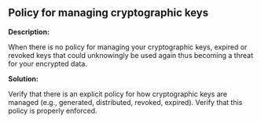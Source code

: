 
Policy for managing cryptographic keys
-------

**Description:**

When there is no policy for managing your cryptographic keys, expired or revoked keys 
that could unknowingly be used again thus becoming a threat for your encrypted data. 


**Solution:**

Verify that there is an explicit policy for how cryptographic keys are managed 
(e.g., generated, distributed, revoked, expired). Verify that this policy is properly 
enforced.
